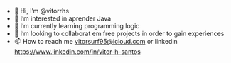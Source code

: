 - 👋 Hi, I’m @vitorrhs
- 👀 I’m interested in aprender Java
- 🌱 I’m currently learning programming logic
- 💞️ I’m looking to collaborat em free projects in order to gain experiences
- 📫 How to reach me vitorsurf95@icloud.com or linkedin https://www.linkedin.com/in/vitor-h-santos

<!---
vitorrhs/vitorrhs is a ✨ special ✨ repository because its `README.md` (this file) appears on your GitHub profile.
You can click the Preview link to take a look at your changes.
--->
